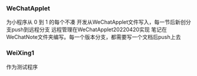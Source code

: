### WeChatApplet 

为小程序从 0 到 1 的每个不凑 
开发从WeChatApplet文件写入，每一节后新创分支push到远程分支
远程管理在WeChatApplet20220420实现
笔记在WeChatNote文件夹编写。每一个版本分支，都需要写一个文档后push上去

### WeiXing1 
作为测试程序
